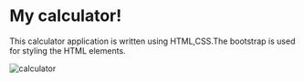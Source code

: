 # My calculator!
This calculator application is written using HTML,CSS.The bootstrap is used for styling the HTML elements.

![calculator](https://user-images.githubusercontent.com/91279474/162777279-af1c9b3e-8ea8-4fd6-bdb7-38da5dbc9109.png)
